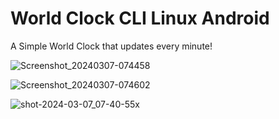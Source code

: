 # World Clock CLI Linux Android

A Simple World Clock that updates every minute!

![Screenshot_20240307-074458](https://github.com/lexterror/World-Clock-CLI-Linux-Android/assets/16135535/8fe9ffba-7bee-40f9-be5c-38629f4a7483)

![Screenshot_20240307-074602](https://github.com/lexterror/World-Clock-CLI-Linux-Android/assets/16135535/b36bd73e-902b-4261-842b-ef955ae54e18)

![shot-2024-03-07_07-40-55x](https://github.com/lexterror/World-Clock-CLI-Linux-Android/assets/16135535/e63b6526-67b0-40be-bce0-71f80fda92db)









